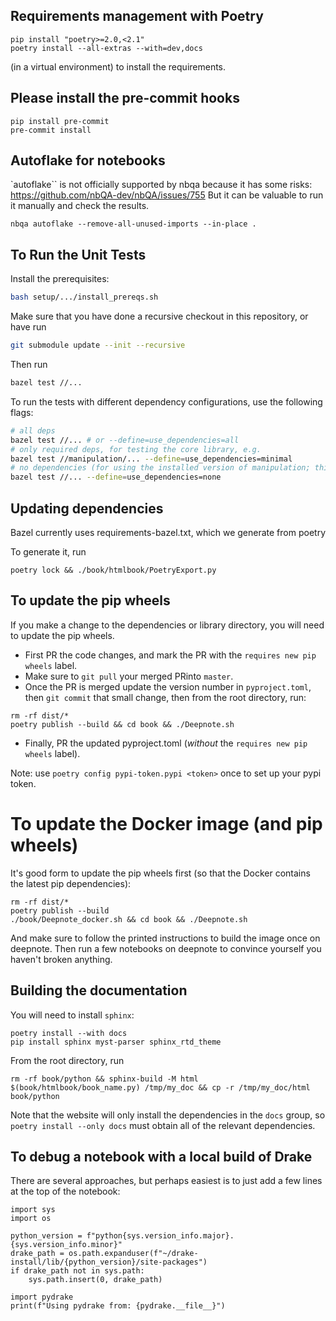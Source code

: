 ## Requirements management with Poetry

```
pip install "poetry>=2.0,<2.1"
poetry install --all-extras --with=dev,docs
```
(in a virtual environment) to install the requirements.

## Please install the pre-commit hooks

```
pip install pre-commit
pre-commit install
```

## Autoflake for notebooks

`autoflake`` is not officially supported by nbqa because it has some risks:
https://github.com/nbQA-dev/nbQA/issues/755 But it can be valuable to run it
manually and check the results.

```
nbqa autoflake --remove-all-unused-imports --in-place .
```

## To Run the Unit Tests

Install the prerequisites:
```bash
bash setup/.../install_prereqs.sh
```

Make sure that you have done a recursive checkout in this repository, or have run

```bash
git submodule update --init --recursive
```
Then run
```bash
bazel test //...
```

To run the tests with different dependency configurations, use the following flags:
```bash
# all deps
bazel test //... # or --define=use_dependencies=all 
# only required deps, for testing the core library, e.g.
bazel test //manipulation/... --define=use_dependencies=minimal 
# no dependencies (for using the installed version of manipulation; this requires some additional setup, and is only expected to be used by CI)
bazel test //... --define=use_dependencies=none     
```

## Updating dependencies

Bazel currently uses requirements-bazel.txt, which we generate from poetry

To generate it, run
```
poetry lock && ./book/htmlbook/PoetryExport.py
```

## To update the pip wheels

If you make a change to the dependencies or library directory, you
will need to update the pip wheels.
- First PR the code changes, and mark the PR with the `requires new pip wheels` label.
- Make sure to `git pull` your merged PRinto `master`.
- Once the PR is merged update the version number in `pyproject.toml`, then
`git commit` that small change, then from the root directory, run:
```
rm -rf dist/*
poetry publish --build && cd book && ./Deepnote.sh
```
- Finally, PR the updated pyproject.toml (*without* the `requires new pip wheels` label).

Note: use `poetry config pypi-token.pypi <token>` once to set up your pypi token.

# To update the Docker image (and pip wheels)

It's good form to update the pip wheels first (so that the Docker contains the
latest pip dependencies):
```
rm -rf dist/*
poetry publish --build
./book/Deepnote_docker.sh && cd book && ./Deepnote.sh
```
And make sure to follow the printed instructions to build the image once on
deepnote. Then run a few notebooks on deepnote to convince yourself you haven't
broken anything.

## Building the documentation

You will need to install `sphinx`:
```
poetry install --with docs
pip install sphinx myst-parser sphinx_rtd_theme
```

From the root directory, run
```
rm -rf book/python && sphinx-build -M html $(book/htmlbook/book_name.py) /tmp/my_doc && cp -r /tmp/my_doc/html book/python
```
Note that the website will only install the dependencies in the `docs` group, so
`poetry install --only docs` must obtain all of the relevant dependencies.



## To debug a notebook with a local build of Drake

There are several approaches, but perhaps easiest is to just add a few lines at the top of the notebook:
```
import sys
import os

python_version = f"python{sys.version_info.major}.{sys.version_info.minor}"
drake_path = os.path.expanduser(f"~/drake-install/lib/{python_version}/site-packages")
if drake_path not in sys.path:
    sys.path.insert(0, drake_path)

import pydrake
print(f"Using pydrake from: {pydrake.__file__}")
```
